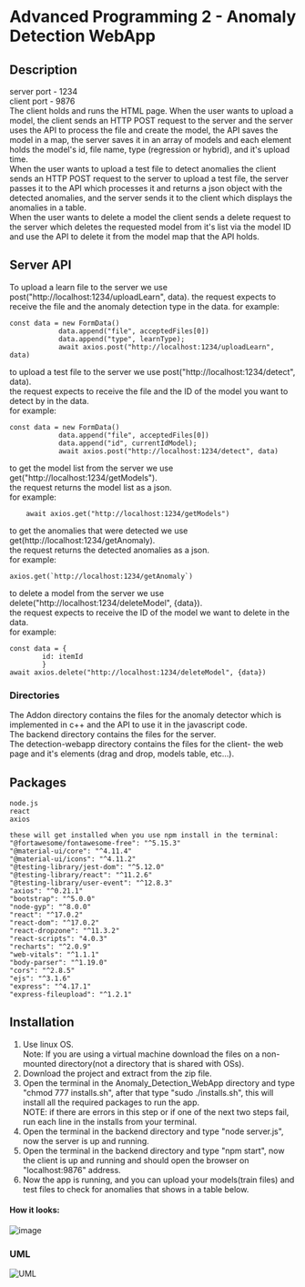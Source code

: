 # Advanced Programming 2 - Anomaly Detection WebApp

## Description
server port - 1234  
client port - 9876  
The client holds and runs the HTML page. When the user wants to upload a model, the client sends an HTTP POST request to the server and the server uses the API to process the file and create the model, the API saves the model in a map, the server saves it in an array of models and each element holds the model's id, file name, type (regression or hybrid), and it's upload time.  
When the user wants to upload a test file to detect anomalies the client sends an HTTP POST request to the server to upload a test file, the server passes it to the API which processes it and returns a json object with the detected anomalies, and the server sends it to the client which displays the anomalies in a table.  
When the user wants to delete a model the client sends a delete request to the server which deletes the requested model from it's list via the model ID and use the API to delete it from the model map that the API holds.

## Server API
To upload a learn file to the server we use post("http://localhost:1234/uploadLearn", data).
the request expects to receive the file and the anomaly detection type in the data.
for example:

    const data = new FormData()
                data.append("file", acceptedFiles[0])
                data.append("type", learnType);
                await axios.post("http://localhost:1234/uploadLearn", data)

to upload a test file to the server we use post("http://localhost:1234/detect", data).  
the request expects to receive the file and the ID of the model you want to detect by in the data.  
for example:

    const data = new FormData()
                data.append("file", acceptedFiles[0])
                data.append("id", currentIdModel);
                await axios.post("http://localhost:1234/detect", data)

to get the model list from the server we use get("http://localhost:1234/getModels").  
the request returns the model list as a json.  
for example:

        await axios.get("http://localhost:1234/getModels")

to get the anomalies that were detected we use get(http://localhost:1234/getAnomaly).  
the request returns the detected anomalies as a json.  
for example:

    axios.get(`http://localhost:1234/getAnomaly`)

to delete a model from the server we use delete("http://localhost:1234/deleteModel", {data}).  
the request expects to receive the ID of the model we want to delete in the data.  
for example:

    const data = {
            id: itemId
            }
    await axios.delete("http://localhost:1234/deleteModel", {data})


### Directories
The Addon directory contains the files for the anomaly detector which is implemented in c++ and the API to use it in the javascript code.  
The backend directory contains the files for the server.  
The detection-webapp directory contains the files for the client- the web page and it's elements (drag and drop, models table, etc...).  

## Packages
    node.js
    react
    axios
    
    these will get installed when you use npm install in the terminal:
    "@fortawesome/fontawesome-free": "^5.15.3"
    "@material-ui/core": "^4.11.4"
    "@material-ui/icons": "^4.11.2"
    "@testing-library/jest-dom": "^5.12.0"
    "@testing-library/react": "^11.2.6"
    "@testing-library/user-event": "^12.8.3"
    "axios": "^0.21.1"
    "bootstrap": "^5.0.0"
    "node-gyp": "^8.0.0"
    "react": "^17.0.2"
    "react-dom": "^17.0.2"
    "react-dropzone": "^11.3.2"
    "react-scripts": "4.0.3"
    "recharts": "^2.0.9"
    "web-vitals": "^1.1.1"
    "body-parser": "^1.19.0"
    "cors": "^2.8.5"
    "ejs": "^3.1.6"
    "express": "^4.17.1"
    "express-fileupload": "^1.2.1"
    
## Installation
1. Use linux OS.  
Note: If you are using a virtual machine download the files on a non-mounted directory(not a directory that is shared with OSs).
2. Download the project and extract from the zip file.
3. Open the terminal in the Anomaly_Detection_WebApp directory and type "chmod 777 installs.sh", after that type "sudo ./installs.sh", this will install all the required packages to run the app.  
NOTE: if there are errors in this step or if one of the next two steps fail, run each line in the installs from your terminal.
4. Open the terminal in the backend directory and type "node server.js", now the server is up and running.
5. Open the terminal in the backend directory and type "npm start", now the client is up and running and should open the browser on "localhost:9876" address.
6. Now the app is running, and you can upload your models(train files) and test files to check for anomalies that shows in a table below.

#### How it looks:
![image](https://user-images.githubusercontent.com/73121058/119548606-0ec25a80-bd9f-11eb-92d2-4ff2c3199909.png)

### UML
![UML](https://user-images.githubusercontent.com/74674979/119004229-0a5d0280-b997-11eb-9251-789066cd3b5a.png)

